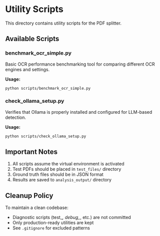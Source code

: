 # Utility Scripts

This directory contains utility scripts for the PDF splitter.

## Available Scripts

### benchmark_ocr_simple.py
Basic OCR performance benchmarking tool for comparing different OCR engines and settings.

**Usage:**
```bash
python scripts/benchmark_ocr_simple.py
```

### check_ollama_setup.py
Verifies that Ollama is properly installed and configured for LLM-based detection.

**Usage:**
```bash
python scripts/check_ollama_setup.py
```

## Important Notes

1. All scripts assume the virtual environment is activated
2. Test PDFs should be placed in `test_files/` directory
3. Ground truth files should be in JSON format
4. Results are saved to `analysis_output/` directory

## Cleanup Policy

To maintain a clean codebase:
- Diagnostic scripts (test_*, debug_*, etc.) are not committed
- Only production-ready utilities are kept
- See `.gitignore` for excluded patterns
